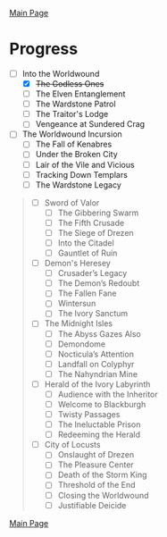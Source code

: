 [Main Page](main.md#wrath-of-the-righteous)

# Progress

* [ ] Into the Worldwound
  * [x] ~~The Godless Ones~~
  * [ ] The Elven Entanglement
  * [ ] The Wardstone Patrol
  * [ ] The Traitor's Lodge
  * [ ] Vengeance at Sundered Crag
* [ ] The Worldwound Incursion
  * [ ] The Fall of Kenabres
  * [ ] Under the Broken City
  * [ ] Lair of the Vile and Vicious
  * [ ] Tracking Down Templars
  * [ ] The Wardstone Legacy
> * [ ] Sword of Valor
>   * [ ] The Gibbering Swarm
>   * [ ] The Fifth Crusade
>   * [ ] The Siege of Drezen
>   * [ ] Into the Citadel
>   * [ ] Gauntlet of Ruin
> * [ ] Demon's Heresey
>   * [ ] Crusader’s Legacy
>   * [ ] The Demon’s Redoubt
>   * [ ] The Fallen Fane
>   * [ ] Wintersun
>   * [ ] The Ivory Sanctum
> * [ ] The Midnight Isles
>   * [ ] The Abyss Gazes Also
>   * [ ] Demondome
>   * [ ] Nocticula’s Attention
>   * [ ] Landfall on Colyphyr
>   * [ ] The Nahyndrian Mine
> * [ ] Herald of the Ivory Labyrinth
>   * [ ] Audience with the Inheritor
>   * [ ] Welcome to Blackburgh
>   * [ ] Twisty Passages
>   * [ ] The Ineluctable Prison
>   * [ ] Redeeming the Herald
> * [ ] City of Locusts
>   * [ ] Onslaught of Drezen
>   * [ ] The Pleasure Center
>   * [ ] Death of the Storm King
>   * [ ] Threshold of the End
>   * [ ] Closing the Worldwound
>   * [ ] Justifiable Deicide

[Main Page](main.md#wrath-of-the-righteous)

